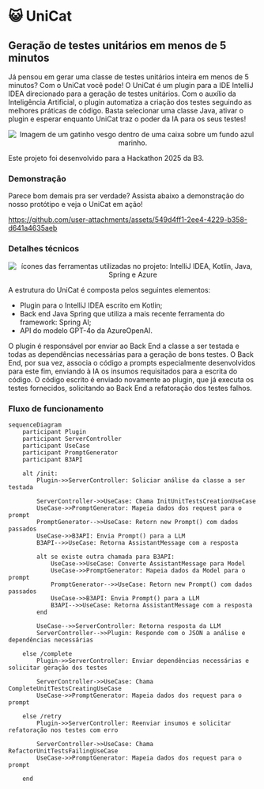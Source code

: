 # 😺 UniCat 
## Geração de testes unitários em menos de 5 minutos
Já pensou em gerar uma classe de testes unitários inteira em menos de 5 minutos? Com o UniCat você pode!
O UniCat é um plugin para a IDE IntelliJ IDEA direcionado para a geração de testes unitários. Com o auxílio da Inteligência Artificial, o plugin automatiza a criação dos testes seguindo as melhores práticas de código.
Basta selecionar uma classe Java, ativar o plugin e esperar enquanto UniCat traz o poder da IA para os seus testes! 

<p align=center>
    <img src="https://github.com/user-attachments/assets/bbe9cd9a-1415-46d7-85c4-40a15af14aa5" alt="Imagem de um gatinho vesgo dentro de uma caixa sobre um fundo azul marinho.">
</p>

Este projeto foi desenvolvido para a Hackathon 2025 da B3.

### Demonstração
Parece bom demais pra ser verdade? Assista abaixo a demonstração do nosso protótipo e veja o UniCat em ação!

https://github.com/user-attachments/assets/549d4ff1-2ee4-4229-b358-d641a4635aeb

### Detalhes técnicos

<p align=center>
    <img src="https://skillicons.dev/icons?i=idea,kotlin,java,spring,azure" alt="ícones das ferramentas utilizadas no projeto: IntelliJ IDEA, Kotlin, Java, Spring e Azure">
</p>

A estrutura do UniCat é composta pelos seguintes elementos: 
- Plugin para o IntelliJ IDEA escrito em Kotlin; 
- Back end Java Spring que utiliza a mais recente ferramenta do framework: Spring AI;
- API do modelo GPT-4o da AzureOpenAI. 

O plugin é responsável por enviar ao Back End a classe a ser testada e todas as dependências necessárias para a geração de bons testes. O Back End, por sua vez, associa o código a prompts especialmente desenvolvidos para este fim, enviando à IA os insumos requisitados para a escrita do código. 
O código escrito é enviado novamente ao plugin, que já executa os testes fornecidos, solicitando ao Back End a refatoração dos testes falhos.

### Fluxo de funcionamento
```mermaid
sequenceDiagram
    participant Plugin
    participant ServerController
    participant UseCase
    participant PromptGenerator
    participant B3API

    alt /init:
        Plugin->>ServerController: Soliciar análise da classe a ser testada
        
        ServerController->>UseCase: Chama InitUnitTestsCreationUseCase
        UseCase->>PromptGenerator: Mapeia dados dos request para o prompt
        PromptGenerator-->>UseCase: Retorn new Prompt() com dados passados
        UseCase->>B3API: Envia Prompt() para a LLM
        B3API-->>UseCase: Retorna AssistantMessage com a resposta
        
        alt se existe outra chamada para B3API:
            UseCase->>UseCase: Converte AssistantMessage para Model
            UseCase->>PromptGenerator: Mapeia dados da Model para o prompt
            PromptGenerator-->>UseCase: Retorn new Prompt() com dados passados
            UseCase->>B3API: Envia Prompt() para a LLM
            B3API-->>UseCase: Retorna AssistantMessage com a resposta
        end

        UseCase-->>ServerController: Retorna resposta da LLM
        ServerController-->>Plugin: Responde com o JSON a análise e dependências necessárias

    else /complete
        Plugin->>ServerController: Enviar dependências necessárias e solicitar geração dos testes

        ServerController->>UseCase: Chama CompleteUnitTestsCreatingUseCase
        UseCase->>PromptGenerator: Mapeia dados dos request para o prompt

    else /retry
        Plugin->>ServerController: Reenviar insumos e solicitar refatoração nos testes com erro

        ServerController->>UseCase: Chama RefactorUnitTestsFailingUseCase
        UseCase->>PromptGenerator: Mapeia dados dos request para o prompt

    end
```
